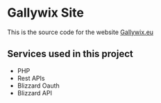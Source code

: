 # Gallywix Site

This is the source code for the website [Gallywix.eu](http://gallywix.eu/)

## Services used in this project
* PHP
* Rest APIs
* Blizzard Oauth
* Blizzard API
